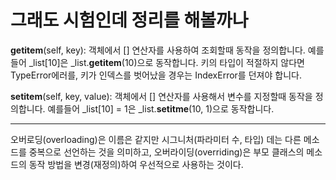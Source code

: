 # 그래도 시험인데 정리를 해볼까나


__getitem__(self, key): 객체에서 [] 연산자를 사용하여 조회할때 동작을 정의합니다. 예를들어 _list[10]은 _list.__getitem__(10)으로 동작합니다. 키의 타입이 적절하지 않다면 TypeError에러를, 키가 인덱스를 벗어났을 경우는 IndexError를 던져야 합니다.

__setitem__(self, key, value): 객체에서 [] 연산자를 사용해서 변수를 지정할때 동작을 정의합니다. 예를들어 _list[10] = 1은 _list.__setitme__(10, 1)으로 동작합니다.


<hr>


오버로딩(overloading)은 이름은 같지만 시그니처(파라미터 수, 타입) 데는 다른 메소드를 중복으로 선언하는 것을 의미하고, 오버라이딩(overriding)은 부모 클래스의 메소드의 동작 방법을 변경(재정의)하여 우선적으로 사용하는 것이다.